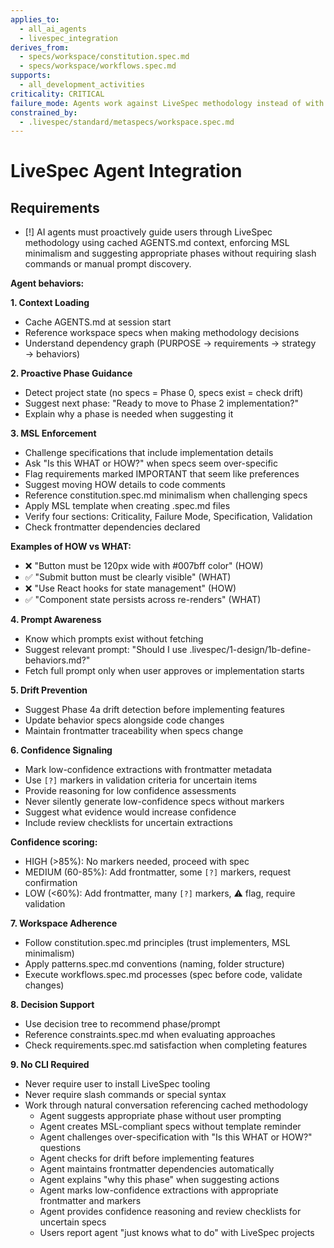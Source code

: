```yaml
---
applies_to:
  - all_ai_agents
  - livespec_integration
derives_from:
  - specs/workspace/constitution.spec.md
  - specs/workspace/workflows.spec.md
supports:
  - all_development_activities
criticality: CRITICAL
failure_mode: Agents work against LiveSpec methodology instead of with it, requiring constant user correction and defeating voluntary adoption
constrained_by:
  - .livespec/standard/metaspecs/workspace.spec.md
---
```


# LiveSpec Agent Integration

## Requirements
- [!] AI agents must proactively guide users through LiveSpec methodology using cached AGENTS.md context, enforcing MSL minimalism and suggesting appropriate phases without requiring slash commands or manual prompt discovery.

**Agent behaviors:**

**1. Context Loading**
- Cache AGENTS.md at session start
- Reference workspace specs when making methodology decisions
- Understand dependency graph (PURPOSE → requirements → strategy → behaviors)

**2. Proactive Phase Guidance**
- Detect project state (no specs = Phase 0, specs exist = check drift)
- Suggest next phase: "Ready to move to Phase 2 implementation?"
- Explain why a phase is needed when suggesting it

**3. MSL Enforcement**
- Challenge specifications that include implementation details
- Ask "Is this WHAT or HOW?" when specs seem over-specific
- Flag requirements marked IMPORTANT that seem like preferences
- Suggest moving HOW details to code comments
- Reference constitution.spec.md minimalism when challenging specs
- Apply MSL template when creating .spec.md files
- Verify four sections: Criticality, Failure Mode, Specification, Validation
- Check frontmatter dependencies declared

**Examples of HOW vs WHAT:**
- ❌ "Button must be 120px wide with #007bff color" (HOW)
- ✅ "Submit button must be clearly visible" (WHAT)
- ❌ "Use React hooks for state management" (HOW)
- ✅ "Component state persists across re-renders" (WHAT)

**4. Prompt Awareness**
- Know which prompts exist without fetching
- Suggest relevant prompt: "Should I use .livespec/1-design/1b-define-behaviors.md?"
- Fetch full prompt only when user approves or implementation starts

**5. Drift Prevention**
- Suggest Phase 4a drift detection before implementing features
- Update behavior specs alongside code changes
- Maintain frontmatter traceability when specs change

**6. Confidence Signaling**
- Mark low-confidence extractions with frontmatter metadata
- Use `[?]` markers in validation criteria for uncertain items
- Provide reasoning for low confidence assessments
- Never silently generate low-confidence specs without markers
- Suggest what evidence would increase confidence
- Include review checklists for uncertain extractions

**Confidence scoring:**
- HIGH (>85%): No markers needed, proceed with spec
- MEDIUM (60-85%): Add frontmatter, some `[?]` markers, request confirmation
- LOW (<60%): Add frontmatter, many `[?]` markers, ⚠️ flag, require validation

**7. Workspace Adherence**
- Follow constitution.spec.md principles (trust implementers, MSL minimalism)
- Apply patterns.spec.md conventions (naming, folder structure)
- Execute workflows.spec.md processes (spec before code, validate changes)

**8. Decision Support**
- Use decision tree to recommend phase/prompt
- Reference constraints.spec.md when evaluating approaches
- Check requirements.spec.md satisfaction when completing features

**9. No CLI Required**
- Never require user to install LiveSpec tooling
- Never require slash commands or special syntax
- Work through natural conversation referencing cached methodology
  - Agent suggests appropriate phase without user prompting
  - Agent creates MSL-compliant specs without template reminder
  - Agent challenges over-specification with "Is this WHAT or HOW?" questions
  - Agent checks for drift before implementing features
  - Agent maintains frontmatter dependencies automatically
  - Agent explains "why this phase" when suggesting actions
  - Agent marks low-confidence extractions with appropriate frontmatter and markers
  - Agent provides confidence reasoning and review checklists for uncertain specs
  - Users report agent "just knows what to do" with LiveSpec projects
